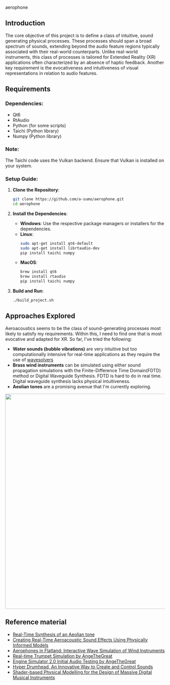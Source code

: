 
aerophone

## Introduction

The core objective of this project is to define a class of intuitive, sound generating physical processes. These processes should span a broad spectrum of sounds, extending beyond the audio feature regions typically associated with their real-world counterparts. Unlike real-world instruments, this class of processes is tailored for Extended Reality (XR) applications often characterized by an absence of haptic feedback. Another key requirement is the evocativeness and intuitiveness of visual representations in relation to audio features.

## Requirements

### Dependencies:
- Qt6
- RtAudio
- Python (for some scripts)
- Taichi (Python library)
- Numpy (Python library)

### Note:
The Taichi code uses the Vulkan backend. Ensure that Vulkan is installed on your system.

### Setup Guide:
1. **Clone the Repository**: 
    ```bash
    git clone https://github.com/a-sumo/aerophone.git
    cd aerophone
    ```
2. **Install the Dependencies**:
   - **Windows**: Use the respective package managers or installers for the dependencies.
   - **Linux**: 
     ```bash
     sudo apt-get install qt6-default
     sudo apt-get install librtaudio-dev
     pip install taichi numpy
     ```
   - **MacOS**:
     ```bash
     brew install qt6
     brew install rtaudio
     pip install taichi numpy
     ```

3. **Build and Run**:
    ```bash
    ./build_project.sh
    ```

## Approaches Explored

Aeroacoustics seems to be the class of sound-generating processes most likely to satisfy my requirements. Within this, I need to find one that is most evocative and adapted for XR. So far, I've tried the following: 
- **Water sounds (bubble vibrations)** are very intuitive but too computationally intensive for real-time applications as they require the use of [wavesolvers](https://graphics.stanford.edu/papers/coupledbubbles/)
- **Brass wind instruments** can be simulated using either sound propagation simulations with the Finite-Difference Time Domain(FDTD) method or Digital Waveguide Synthesis. 
FDTD is hard to do in real time.  Digital waveguide synthesis lacks physical intuitiveness.
- **Aeolian tones** are a promising avenue that I'm currently exploring.
<img width="679" src="https://github.com/a-sumo/aerophone/assets/75185852/6d94e6c9-1262-4fef-be6a-a4d6e1e5e0e7">

## Reference material
- [Real-Time Synthesis of an Aeolian tone](https://intelligentsoundengineering.wordpress.com/2016/05/19/real-time-synthesis-of-an-aeolian-tone/)
- [Creating Real-Time Aeroacoustic Sound Effects Using Physically Informed Models](https://www.aes.org/journal/online/JAES_V66/7_8/#paper6)
- [Aerophones in Flatland: Interactive Wave Simulation of Wind Instruments](https://www.microsoft.com/en-us/research/publication/aerophones-flatland-interactive-wave-simulation-wind-instruments/)
- [Real-time Trumpet Simulation by AngeTheGreat](https://youtu.be/rGNUHigqUBM)
- [Engine Simulator 2.0 Initial Audio Testing by AngeTheGreat](https://www.youtube.com/watch?v=FJatcAkC8XI)
- [Hyper Drumhead, An Innovative Way to Create and Control Sounds](https://blog.siggraph.org/2022/08/an-innovative-way-to-create-and-control-sounds.html/)
- [Shader-based Physical Modelling for the Design of Massive Digital Musical Instruments](https://zenodo.org/record/1176203)



